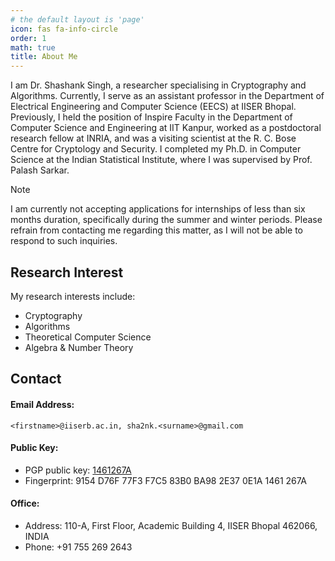 ```yaml
---
# the default layout is 'page'
icon: fas fa-info-circle
order: 1
math: true
title: About Me
---
```



I am Dr. Shashank Singh, a researcher specialising in Cryptography and Algorithms. Currently, I serve as an assistant professor in the Department of Electrical Engineering and Computer Science (EECS) at IISER Bhopal. Previously, I held the position of Inspire Faculty in the Department of Computer Science and Engineering at IIT Kanpur, worked as a postdoctoral research fellow at INRIA, and was a visiting scientist at the R. C. Bose Centre for Cryptology and Security. I completed my Ph.D. in Computer Science at the Indian Statistical Institute, where I was supervised by Prof. Palash Sarkar.

> [!NOTE]
> I am currently not accepting applications for internships of less than six months duration, specifically during the summer and winter periods. Please refrain from contacting me regarding this matter, as I will not be able to respond to such inquiries.


<script>
Swal.fire({
  icon: "warning",
  animation: true,
  theme: "dark",
  text: "I am currently not accepting applications for internships of less than six months duration, specifically during the summer and winter periods. Please refrain from contacting me regarding this matter, as I will not be able to respond to such inquiries",
  showConfirmButton: true,
  timer: 8000
});
</script>
## Research Interest

My research interests include:
  + Cryptography
  + Algorithms
  + Theoretical Computer Science
  + Algebra & Number Theory 

## Contact

#### Email Address: 
  ```
  <firstname>@iiserb.ac.in, sha2nk.<surname>@gmail.com
  ```

#### Public Key:

  - PGP public key: [1461267A](https://keyserver.ubuntu.com/pks/lookup?search=sha2nk.singh%40gmail.com&fingerprint=on&op=index) 
  - Fingerprint: 9154 D76F 77F3 F7C5 83B0  BA98 2E37 0E1A 1461 267A

#### Office: 

  - Address: 110-A, First Floor, Academic Building 4, IISER Bhopal 462066, INDIA
  - Phone: +91 755 269 2643


